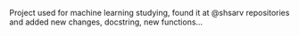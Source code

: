 Project used for machine learning studying, found it at @shsarv repositories and added new changes, docstring, new functions...

